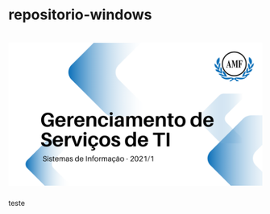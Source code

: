 # repositorio-windows

<h1 align="center">
  <img alt="Logo" src="capaGit.png" width="650px">
</h1>


teste
